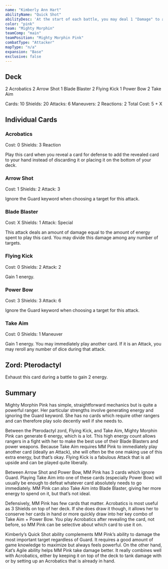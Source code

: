 ```yaml
---
name: "Kimberly Ann Hart"
abilityName: "Quick Shot"
abilityDesc: 'At the start of each battle, you may deal 1 "Damage" to an enemy card of your choice.'
color: "pink"
team: "Mighty Morphin"
teamComp: "main"
teamPosition: "Mighty Morphin Pink"
combatType: "Attacker"
mapType: "n/a"
expansion: "Base"
exclusive: false
---
```


## Deck

2 Acrobatics 2 Arrow Shot 1 Blade Blaster 2 Flying Kick 1 Power Bow 2 Take Aim

Cards: 10 Shields: 20 Attacks: 6 Maneuvers: 2 Reactions: 2 Total Cost: 5 + X

## Individual Cards

### Acrobatics

Cost: 0 Shields: 3 Reaction

Play this card when you reveal a card for defense to add the revealed card to your hand instead of discarding it or placing it on the bottom of your deck.

### Arrow Shot

Cost: 1 Shields: 2 Attack: 3

Ignore the Guard keyword when choosing a target for this attack.

### Blade Blaster

Cost: X Shields: 1 Attack: Special

This attack deals an amount of damage equal to the amount of energy spent to play this card. You may divide this damage among any number of targets.

### Flying Kick

Cost: 0 Shields: 2 Attack: 2

Gain 1 energy.

### Power Bow

Cost: 3 Shields: 3 Attack: 6

Ignore the Guard keyword when choosing a target for this attack.

### Take Aim

Cost: 0 Shields: 1 Maneuver

Gain 1 energy. You may immediately play another card. If it is an Attack, you may reroll any number of dice during that attack.

## Zord: Pterodactyl

Exhaust this card during a battle to gain 2 energy.

## Summary

Mighty Morphin Pink has simple, straightforward mechanics but is quite a powerful ranger. Her particular strengths involve generating energy and ignoring the Guard keyword. She has no cards which require other rangers and can therefore play solo decently well if she needs to.

Between the Pterodactyl zord, Flying Kick, and Take Aim, Mighty Morphin Pink can generate 6 energy, which is a lot. This high energy count allows rangers in a fight with her to make the best use of their Blade Blasters and power weapons. Because Take Aim requires MM Pink to immediately play another card (ideally an Attack), she will often be the one making use of this extra energy, but that’s okay. Flying Kick is a fabulous Attack that is all upside and can be played quite liberally.

Between Arrow Shot and Power Bow, MM Pink has 3 cards which ignore Guard. Playing Take Aim into one of these cards (especially Power Bow) will usually be enough to defeat whatever card absolutely needs to go immediately. MM Pink can also Take Aim into Blade Blaster, giving her more energy to spend on it, but that’s not ideal.

Defensively, MM Pink has few cards that matter. Acrobatics is most useful as 3 Shields on top of her deck. If she does draw it though, it allows her to conserve her cards in hand or more quickly draw into her key combo of Take Aim + Power Bow. You play Acrobatics after revealing the card, not before, so MM Pink can be selective about which card to use it on.

Kimberly’s Quick Shot ability complements MM Pink’s ability to damage the most important target regardless of Guard. It requires a good amount of game knowledge to maximize but always feels powerful. On the other hand, Kat’s Agile ability helps MM Pink take damage better. It really combines well with Acrobatics, either by keeping it on top of the deck to tank damage with or by setting up an Acrobatics that is already in hand.

<!--stackedit_data:
eyJoaXN0b3J5IjpbNTY2NTY3ODgyLC0xMDM0NTQ0MTgsMTM3MD
gyNDIzNl19
-->
